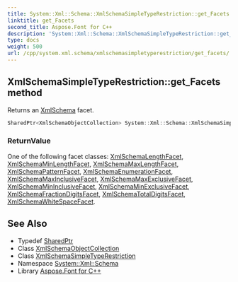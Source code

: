 ```yaml
---
title: System::Xml::Schema::XmlSchemaSimpleTypeRestriction::get_Facets method
linktitle: get_Facets
second_title: Aspose.Font for C++
description: 'System::Xml::Schema::XmlSchemaSimpleTypeRestriction::get_Facets method. Returns an XmlSchema facet in C++.'
type: docs
weight: 500
url: /cpp/system.xml.schema/xmlschemasimpletyperestriction/get_facets/
---
```

## XmlSchemaSimpleTypeRestriction::get_Facets method


Returns an [Xml](../../../system.xml/)[Schema](../../) facet.

```cpp
SharedPtr<XmlSchemaObjectCollection> System::Xml::Schema::XmlSchemaSimpleTypeRestriction::get_Facets()
```


### ReturnValue

One of the following facet classes: [XmlSchemaLengthFacet](../../xmlschemalengthfacet/), [XmlSchemaMinLengthFacet](../../xmlschemaminlengthfacet/), [XmlSchemaMaxLengthFacet](../../xmlschemamaxlengthfacet/), [XmlSchemaPatternFacet](../../xmlschemapatternfacet/), [XmlSchemaEnumerationFacet](../../xmlschemaenumerationfacet/), [XmlSchemaMaxInclusiveFacet](../../xmlschemamaxinclusivefacet/), [XmlSchemaMaxExclusiveFacet](../../xmlschemamaxexclusivefacet/), [XmlSchemaMinInclusiveFacet](../../xmlschemamininclusivefacet/), [XmlSchemaMinExclusiveFacet](../../xmlschemaminexclusivefacet/), [XmlSchemaFractionDigitsFacet](../../xmlschemafractiondigitsfacet/), [XmlSchemaTotalDigitsFacet](../../xmlschematotaldigitsfacet/), [XmlSchemaWhiteSpaceFacet](../../xmlschemawhitespacefacet/).

## See Also

* Typedef [SharedPtr](../../../system/sharedptr/)
* Class [XmlSchemaObjectCollection](../../xmlschemaobjectcollection/)
* Class [XmlSchemaSimpleTypeRestriction](../)
* Namespace [System::Xml::Schema](../../)
* Library [Aspose.Font for C++](../../../)
